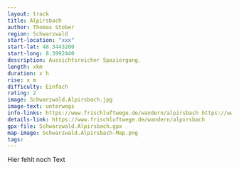 ```yaml
---
layout: track
title: Alpirsbach
author: Thomas Stober
region: Schwarzwald
start-location: "xxx"
start-lat: 48.3443200
start-long: 8.3992440
description: Aussichtsreicher Spaziergang.
length: xkm
duration: x h
rise: x m
difficulty: Einfach
rating: 2
image: Schwarzwald.Alpirsbach.jpg
image-text: unterwegs
info-links: https://www.frischluftwege.de/wandern/alpirsbach https://www.inslichtruecken.de
details-link: https://www.frischluftwege.de/wandern/alpirsbach
gpx-file: Schwarzwald.Alpirsbach.gpx
map-image: Schwarzwald.Alpirsbach-Map.png
tags: 
---
```




Hier fehlt noch Text




